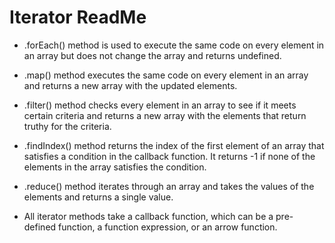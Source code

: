 # Iterator ReadMe

* .forEach() method is used to execute the same code on every element in an array but does not change the array and returns undefined.

* .map() method executes the same code on every element in an array and returns a new array with the updated elements.

* .filter() method checks every element in an array to see if it meets certain criteria and returns a new array with the elements that return truthy for the criteria.

* .findIndex() method returns the index of the first element of an array that satisfies a condition in the callback function. It returns -1 if none of the elements in the array satisfies the condition.

* .reduce() method iterates through an array and takes the values of the elements and returns a single value.

* All iterator methods take a callback function, which can be a pre-defined function, a function expression, or an arrow function.
